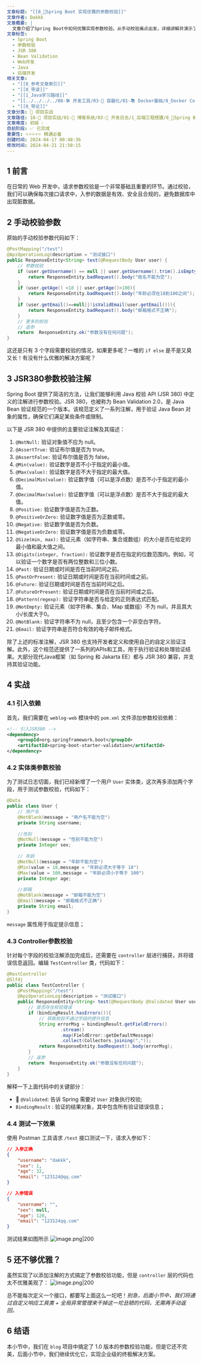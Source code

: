 ```yaml
---
文章标题: "[[8_📕Spring Boot 实现优雅的参数校验]]"
文章作者: Dakkk
文章概要: |
  文章介绍了Spring Boot中如何优雅实现参数校验。从手动校验痛点出发，详细讲解并演示了利用JSR 380 (Bean Validation) 注解进行声明式校验，包括依赖引入、实体类与Controller集成，大幅提升了入参验证的简洁性和可维护性。
文章标签:
  - Spring Boot
  - 参数校验
  - JSR 380
  - Bean Validation
  - Web开发
  - Java
  - 后端开发
相关文章:
  - "[[0_参考文章索引]]"
  - "[[0_导读]]"
  - "[[1_Java学习路线]]"
  - "[[../../../../08-🛠️ 开发工具/03-🐋 容器化/01-📚 Docker基础/8_Docker Compose/3_实战web服务]]"
  - "[[0_导论]]"
文章分类: 🚀 项目实战
文章路径: 10-🚀 项目实战/01-📝 博客系统/03-📝 开发日志/1_后端工程搭建/8_📕Spring Boot 实现优雅的参数校验.md
文章难度: 初级 💧
目前阶段: ✅ 已完成
重要性: ⭐⭐⭐⭐⭐ 精通必备
创建时间: 2024-04-17 00:48:36
修改时间: 2024-04-21 21:50:15
---
```


## 1 前言

在日常的 Web 开发中，请求参数校验是一个非常基础且重要的环节。通过校验，我们可以确保每次接口请求中，入参的数据是有效、安全且合规的，避免数据库中出现脏数据。
## 2 手动校验参数

原始的手动校验参数代码如下：
```java
@PostMapping("/test")  
@ApiOperationLog(description = "测试接口")  
public ResponseEntity<String> test(@RequestBody User user) {  
    // 参数校验  
    if (user.getUsername() == null || user.getUsername().trim().isEmpty()) {  
        return ResponseEntity.badRequest().body("姓名不能为空");  
    }  
    if (user.getAge() <18 || user.getAge()>100){  
        return ResponseEntity.badRequest().body("年龄必须在18到100之间");  
    }  
    if (user.getEmail()==null||!isValidEmail(user.getEmail())){  
        return ResponseEntity.badRequest().body("邮箱格式不正确");  
    }  
    // 更多的校验  
    // 返参  
    return  ResponseEntity.ok("参数没有任何问题");  
}
```

这还是只有 3 个字段需要校验的情况，如果更多呢？一堆的 `if else` 是不是又臭又长！有没有什么优雅的解决方案呢？
## 3 JSR380参数校验注解

Spring Boot 提供了简洁的方法，让我们能够利用 Java 校验 API (JSR 380) 中定义的注解进行参数校验。JSR 380，也被称为 Bean Validation 2.0，是 Java Bean 验证规范的一个版本。该规范定义了一系列注解，用于验证 Java Bean 对象的属性，确保它们满足某些条件或限制。

以下是 JSR 380 中提供的主要验证注解及其描述：
1. `@NotNull:` 验证对象值不应为 null。
2. `@AssertTrue:` 验证布尔值是否为 true。
3. `@AssertFalse:` 验证布尔值是否为 false。
4. `@Min(value):` 验证数字是否不小于指定的最小值。
5. `@Max(value):` 验证数字是否不大于指定的最大值。
6. `@DecimalMin(value):` 验证数字值（可以是浮点数）是否不小于指定的最小值。
7. `@DecimalMax(value):` 验证数字值（可以是浮点数）是否不大于指定的最大值。
8. `@Positive:` 验证数字值是否为正数。
9. `@PositiveOrZero:` 验证数字值是否为正数或零。
10. `@Negative:` 验证数字值是否为负数。
11. `@NegativeOrZero:` 验证数字值是否为负数或零。
12. `@Size(min, max):` 验证元素（如字符串、集合或数组）的大小是否在给定的最小值和最大值之间。
13. `@Digits(integer, fraction):` 验证数字是否在指定的位数范围内。例如，可以验证一个数字是否有两位整数和三位小数。
14. `@Past:` 验证日期或时间是否在当前时间之前。
15. `@PastOrPresent:` 验证日期或时间是否在当前时间或之前。
16. `@Future:` 验证日期或时间是否在当前时间之后。
17. `@FutureOrPresent:` 验证日期或时间是否在当前时间或之后。
18. `@Pattern(regexp):` 验证字符串是否与给定的正则表达式匹配。
19. `@NotEmpty:` 验证元素（如字符串、集合、Map 或数组）不为 null，并且其大小/长度大于0。
20. `@NotBlank:` 验证字符串不为 null，且至少包含一个非空白字符。
21. `@Email:` 验证字符串是否符合有效的电子邮件格式。

除了上述的标准注解，JSR 380 也支持开发者定义和使用自己的自定义验证注解。此外，这个规范还提供了一系列的APIs和工具，用于执行验证和处理验证结果。大部分现代Java框架（如 Spring 和 Jakarta EE）都与 JSR 380 兼容，并支持其验证功能。
## 4 实战
### 4.1 引入依赖

首先，我们需要在 `weblog-web` 模块中的 `pom.xml` 文件添加参数校验依赖：
```xml
<!-- 引入JSR380 -->  
<dependency>  
    <groupId>org.springframework.boot</groupId>  
    <artifactId>spring-boot-starter-validation</artifactId>  
</dependency>
```
### 4.2 实体类参数校验

为了测试日志切面，我们已经新增了一个用户 `User` 实体类，这次再多添加两个字段，用于测试参数校验，代码如下：
```java
@Data  
public class User {  
    // 用户名  
    @NotBlank(message = "用户名不能为空")  
    private String username;  
  
    //性别  
    @NotNull(message = "性别不能为空")  
    private Integer sex;  
  
    // 年龄  
    @NotNull(message = "年龄不能为空")  
    @Min(value = 18,message = "年龄必须大于等于 18")  
    @Max(value = 100,message = "年龄必须小于等于 100")  
    private Integer age;  
  
    //邮箱  
    @NotBlank(message = "邮箱不能为空")  
    @Email(message = "邮箱格式不正确")  
    private String email;  
}
```

`message` 属性用于指定提示信息；
### 4.3 Controller参数校验

针对每个字段的校验注解添加完成后，还需要在 `controller` 层进行捕获，并将错误信息返回。编辑 `TestController` 类，代码如下：
```java
@RestController  
@Slf4j  
public class TestController {  
    @PostMapping("/test")  
    @ApiOperationLog(description = "测试接口")  
    public ResponseEntity<String> test(@RequestBody @Validated User user,BindingResult bindingResult) {  
        // 是否存在校验错误  
        if (bindingResult.hasErrors()){  
            // 获取校验不通过字段的提升信息  
            String errorMsg = bindingResult.getFieldErrors()  
                    .stream()  
                    .map(FieldError::getDefaultMessage)  
                    .collect(Collectors.joining(","));  
            return ResponseEntity.badRequest().body(errorMsg);  
        }  
        // 返参  
        return  ResponseEntity.ok("参数没有任何问题");  
    }  
}
```

解释一下上面代码中的关键部分：
- 📕   `@Validated`: 告诉 Spring 需要对 `User` 对象执行校验;
- `BindingResult` : 验证的结果对象，其中包含所有验证错误信息；
### 4.4 测试一下效果

使用 Postman 工具请求 `/test` 接口测试一下，请求入参如下：
```json
// 入参正确
{
    "username": "dakkk",
    "sex": 1,
    "age": 32,
    "email": "123124@qq.com"
}

// 入参错误
{
    "username": "",
    "sex": null,
    "age": 120,
    "email": "123124qq.com"
}
```

测试结果如图所示
![image.png|200](https://my-obsidian-image.oss-cn-guangzhou.aliyuncs.com/2024/04/4d598e3b165c9d4e13fa2c9ca4462699.png)
## 5 还不够优雅？

虽然实现了以添加注解的方式搞定了参数校验功能，但是 `controller` 层的代码也太不优雅美观了：
![image.png|200](https://my-obsidian-image.oss-cn-guangzhou.aliyuncs.com/2024/04/cf7fe030a37843d78781f78e950ca2b6.png)

总不能每次定义一个接口，都要写上面这么一坨吧！_别急，后面小节中，我们将通过自定义响应工具类 + 全局异常管理来干掉这一坨丑陋的代码，无需再手动返回。_
## 6 结语

本小节中，我们在 `blog` 项目中搞定了 1.0 版本的参数校验功能，但是它还不完美，后面小节中，我们继续优化它，实现企业级的终极解决方案。